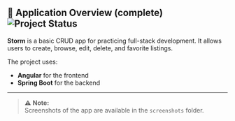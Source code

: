 ## 📖 Application Overview (complete) ![Project Status](https://img.shields.io/badge/status-complete-green)

**Storm** is a basic CRUD app for practicing full-stack development. 
It allows users to create, browse, edit, delete, and favorite listings.

The project uses:
- **Angular** for the frontend
- **Spring Boot** for the backend

---

> ⚠️ **Note:**  
> Screenshots of the app are available in the `screenshots` folder.
